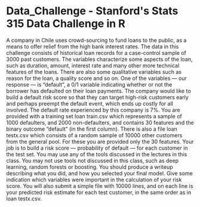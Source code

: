 # Data_Challenge - Stanford's Stats 315 Data Challenge in R
A company in Chile uses crowd-sourcing to fund loans to the public, as
a means to offer relief from the high bank interest rates. The data in
this challenge consists of historical loan records for a case-control sample of 3000 past customers. The variables characterize some aspects
of the loan, such as duration, amount, interest rate and many other
more technical features of the loans. There are also some qualitative
variables such as reason for the loan, a quality score and so on. One of
the variables — our response — is “default”, a 0/1 variable indicating
whether or not the borrower has defaulted on their loan payments.
The company would like to build a default risk score so that they
can target high-risk customers early and perhaps preempt the default
event, which ends up costly for all involved.
The default rate experienced by this company is 7%. You are provided
with a training set loan train.csv which represents a sample of 1000
defaulters, and 2000 non-defaulters, and contains 30 features and the
binary outcome ”default” (in the first column). There is also a file
loan testx.csv which consists of a random sample of 10000 other
customers from the general pool. For these you are provided only the
30 features.
Your job is to build a risk score — probability of default — for each
customer in the test set. You may use any of the tools discussed in
the lectures in this class. You may not use tools not discussed in this
class, such as deep learning, random forests or boosting. You should
produce a writeup describing what you did, and how you selected your
final model. Give some indication which variables were important in
the calculation of your risk score. You will also submit a simple file
with 10000 lines, and on each line is your predicted risk estimate for
each test customer, in the same order as in loan testx.csv.
